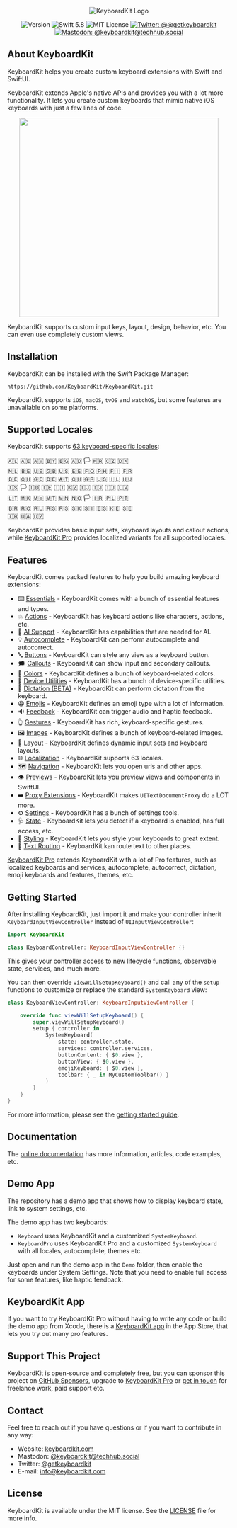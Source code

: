 <p align="center">
    <img src ="Resources/Logo_GitHub.png" alt="KeyboardKit Logo" title="KeyboardKit" />
</p>

<p align="center">
    <img src="https://img.shields.io/github/v/release/KeyboardKit/KeyboardKit?color=%2300550&sort=semver" alt="Version" />
    <img src="https://img.shields.io/badge/swift-5.8-orange.svg" alt="Swift 5.8" />
    <img src="https://img.shields.io/github/license/KeyboardKit/KeyboardKit" alt="MIT License" />
    <a href="https://twitter.com/getkeyboardkit"><img src="https://img.shields.io/twitter/url?label=Twitter&style=social&url=https%3A%2F%2Ftwitter.com%2Fgetkeyboardkit" alt="Twitter: @@getkeyboardkit" title="Twitter: @getkeyboardkit" /></a>
    <a href="https://techhub.social/@keyboardkit"><img src="https://img.shields.io/mastodon/follow/109340839247880048?domain=https%3A%2F%2Ftechhub.social&style=social" alt="Mastodon: @keyboardkit@techhub.social" title="Mastodon: @keyboardkit@techhub.social" /></a>
</p>



## About KeyboardKit

KeyboardKit helps you create custom keyboard extensions with Swift and SwiftUI. 

KeyboardKit extends Apple's native APIs and provides you with a lot more functionality. It lets you create custom keyboards that mimic native iOS keyboards with just a few lines of code. 

<p align="center">
    <img src ="Resources/Demo.gif" width=450 />
</p>

KeyboardKit supports custom input keys, layout, design, behavior, etc. You can even use completely custom views.



## Installation

KeyboardKit can be installed with the Swift Package Manager:

```
https://github.com/KeyboardKit/KeyboardKit.git
```

KeyboardKit supports `iOS`, `macOS`, `tvOS` and `watchOS`, but some features are unavailable on some platforms.



## Supported Locales

KeyboardKit supports [63 keyboard-specific locales][Localization]:

🇦🇱 🇦🇪 🇦🇲 🇧🇾 🇧🇬 🇦🇩 🏳️ 🇭🇷 🇨🇿 🇩🇰 <br />
🇳🇱 🇧🇪 🇺🇸 🇬🇧 🇺🇸 🇪🇪 🇫🇴 🇵🇭 🇫🇮 🇫🇷 <br />
🇧🇪 🇨🇭 🇬🇪 🇩🇪 🇦🇹 🇨🇭 🇬🇷 🇺🇸 🇮🇱 🇭🇺 <br />
🇮🇸 🏳️ 🇮🇩 🇮🇪 🇮🇹 🇰🇿 🇹🇯 🇹🇯 🇹🇯 🇱🇻 <br />
🇱🇹 🇲🇰 🇲🇾 🇲🇹 🇲🇳 🇳🇴 🏳️ 🇮🇷 🇵🇱 🇵🇹 <br />
🇧🇷 🇷🇴 🇷🇺 🇷🇸 🇷🇸 🇸🇰 🇸🇮 🇪🇸 🇰🇪 🇸🇪 <br />
🇹🇷 🇺🇦 🇺🇿 <br />

KeyboardKit provides basic input sets, keyboard layouts and callout actions, while [KeyboardKit Pro][Pro] provides localized variants for all supported locales.



## Features

KeyboardKit comes packed features to help you build amazing keyboard extensions:

* ⌨️ [Essentials][Essentials] - KeyboardKit comes with a bunch of essential features and types.
* 💥 [Actions][Actions] - KeyboardKit has keyboard actions like characters, actions, etc.
* 🤖 [AI Support][AI] - KeyboardKit has capabilities that are needed for AI.
* 💡 [Autocomplete][Autocomplete] - KeyboardKit can perform autocomplete and autocorrect.
* 🔤 [Buttons][Buttons] - KeyboardKit can style any view as a keyboard button.
* 🗯 [Callouts][Callouts] - KeyboardKit can show input and secondary callouts.
* 🌈 [Colors][Colors] - KeyboardKit defines a bunch of keyboard-related colors.
* 📱 [Device Utilities][Device-Utilities] - KeyboardKit has a bunch of device-specific utilities.
* 🎤 [Dictation (BETA)][Dictation] - KeyboardKit can perform dictation from the keyboard.
* 😀 [Emojis][Emojis] - KeyboardKit defines an emoji type with a lot of information.
* 🔉 [Feedback][Feedback] - KeyboardKit can trigger audio and haptic feedback.
* 👆 [Gestures][Gestures] - KeyboardKit has rich, keyboard-specific gestures.
* 🖼️ [Images][Images] - KeyboardKit defines a bunch of keyboard-related images.
* 🔣 [Layout][Layout] - KeyboardKit defines dynamic input sets and keyboard layouts.
* 🌐 [Localization][Localization] - KeyboardKit supports 63 locales.
* 🗺️ [Navigation][Navigation] - KeyboardKit lets you open urls and other apps.
* 👁 [Previews][Previews] - KeyboardKit lets you preview views and components in SwiftUI.
* ➡️ [Proxy Extensions][Proxy] - KeyboardKit makes `UITextDocumentProxy` do a LOT more.
* ⚙️ [Settings][Settings] - KeyboardKit has a bunch of settings tools.
* 🩺 [State][State] - KeyboardKit lets you detect if a keyboard is enabled, has full access, etc.
* 🎨 [Styling][Styling] - KeyboardKit lets you style your keyboards to great extent.
* 🚏 [Text Routing][Text-Routing] - KeyboardKit kan route text to other places.

[KeyboardKit Pro][Pro] extends KeyboardKit with a lot of Pro features, such as localized keyboards and services, autocomplete, autocorrect, dictation, emoji keyboards and features, themes, etc.



## Getting Started

After installing KeyboardKit, just import it and make your controller inherit ``KeyboardInputViewController`` instead of `UIInputViewController`:

```swift
import KeyboardKit

class KeyboardController: KeyboardInputViewController {}
```

This gives your controller access to new lifecycle functions, observable state, services, and much more.

You can then override `viewWillSetupKeyboard()` and call any of the `setup` functions to customize or replace the standard ``SystemKeyboard`` view:

```swift
class KeyboardViewController: KeyboardInputViewController {

    override func viewWillSetupKeyboard() {
        super.viewWillSetupKeyboard()
        setup { controller in
            SystemKeyboard(
                state: controller.state,
                services: controller.services,
                buttonContent: { $0.view },
                buttonView: { $0.view },
                emojiKeyboard: { $0.view },
                toolbar: { _ in MyCustomToolbar() }
            )
        }
    }
}
```

For more information, please see the [getting started guide][Getting-Started].



## Documentation

The [online documentation][Documentation] has more information, articles, code examples, etc.



## Demo App

The repository has a demo app that shows how to display keyboard state, link to system settings, etc.

The demo app has two keyboards: 

* `Keyboard` uses KeyboardKit and a customized `SystemKeyboard`.
* `KeyboardPro` uses KeyboardKit Pro and a customized `SystemKeyboard` with all locales, autocomplete, themes etc.

Just open and run the demo app in the `Demo` folder, then enable the keyboards under System Settings. Note that you need to enable full access for some features, like haptic feedback.



## KeyboardKit App

If you want to try KeyboardKit Pro without having to write any code or build the demo app from Xcode, there is a [KeyboardKit app][App] in the App Store, that lets you try out many pro features.



## Support This Project

KeyboardKit is open-source and completely free, but you can sponsor this project on [GitHub Sponsors][Sponsors], upgrade to [KeyboardKit Pro][Pro] or [get in touch][Email] for freelance work, paid support etc.



## Contact

Feel free to reach out if you have questions or if you want to contribute in any way:

* Website: [keyboardkit.com][Website]
* Mastodon: [@keyboardkit@techhub.social][Mastodon]
* Twitter: [@getkeyboardkit][Twitter]
* E-mail: [info@keyboardkit.com][Email]



## License

KeyboardKit is available under the MIT license. See the [LICENSE][License] file for more info.



[Email]: mailto:info@getkeyboardkit.com
[Website]: https://keyboardkit.com
[Twitter]: http://twitter.com/getkeyboardkit
[Mastodon]: https://techhub.social/@keyboardkit
[Sponsors]: https://github.com/sponsors/danielsaidi

[KeyboardKit]: https://github.com/KeyboardKit/KeyboardKit
[Pro]: https://github.com/KeyboardKit/KeyboardKitPro
[Gumroad]: https://kankoda.gumroad.com
[App]: https://keyboardkit.com/app

[Documentation]: https://keyboardkit.github.io/KeyboardKit/documentation/keyboardkit/
[Getting-Started]: https://keyboardkit.github.io/KeyboardKit/documentation/keyboardkit/getting-started

[Essentials]: https://keyboardkit.github.io/KeyboardKit/documentation/keyboardkit/essentials

[Actions]: https://keyboardkit.github.io/KeyboardKit/documentation/keyboardkit/understanding-actions
[AI]: https://keyboardkit.github.io/KeyboardKit/documentation/keyboardkit/understanding-ai-support
[Autocomplete]: https://keyboardkit.github.io/KeyboardKit/documentation/keyboardkit/understanding-autocomplete
[Buttons]: https://keyboardkit.github.io/KeyboardKit/documentation/keyboardkit/understanding-buttons
[Callouts]: https://keyboardkit.github.io/KeyboardKit/documentation/keyboardkit/understanding-callouts
[Colors]: https://keyboardkit.github.io/KeyboardKit/documentation/keyboardkit/understanding-colors
[Device-Utilities]: https://keyboardkit.github.io/KeyboardKit/documentation/keyboardkit/understanding-device-utilities
[Dictation]: https://keyboardkit.github.io/KeyboardKit/documentation/keyboardkit/understanding-dictation
[Emojis]: https://keyboardkit.github.io/KeyboardKit/documentation/keyboardkit/understanding-emojis
[External]: https://keyboardkit.github.io/KeyboardKit/documentation/keyboardkit/understanding-external-keyboards
[Feedback]: https://keyboardkit.github.io/KeyboardKit/documentation/keyboardkit/understanding-feedback
[Gestures]: https://keyboardkit.github.io/KeyboardKit/documentation/keyboardkit/understanding-gestures
[Images]: https://keyboardkit.github.io/KeyboardKit/documentation/keyboardkit/understanding-images
[Layout]: https://keyboardkit.github.io/KeyboardKit/documentation/keyboardkit/understanding-layout
[Localization]: https://keyboardkit.github.io/KeyboardKit/documentation/keyboardkit/understanding-localization
[Navigation]: https://keyboardkit.github.io/KeyboardKit/documentation/keyboardkit/understanding-navigation
[Previews]: https://keyboardkit.github.io/KeyboardKit/documentation/keyboardkit/understanding-previews
[Proxy]: https://keyboardkit.github.io/KeyboardKit/documentation/keyboardkit/understanding-proxy-utilities
[Settings]: https://keyboardkit.github.io/KeyboardKit/documentation/keyboardkit/understanding-settings
[State]: https://keyboardkit.github.io/KeyboardKit/documentation/keyboardkit/understanding-state
[Styling]: https://keyboardkit.github.io/KeyboardKit/documentation/keyboardkit/understanding-styling
[Text-Routing]: https://keyboardkit.github.io/KeyboardKit/documentation/keyboardkit/understanding-text-routing

[License]: https://github.com/KeyboardKit/KeyboardKit/blob/master/LICENSE

